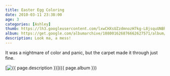 ```yaml
---
title: Easter Egg Coloring
date: 2010-03-11 23:38:00
age: 3
categories: [Ashley]
thumb: https://lh3.googleusercontent.com/lxwCHXsUZzdmnozH7kg-L8jsquUNBhdxySFlumNf8kGfwAVRqFHcANXk4R4Hog0eHD1rvnlQ5wMZXSjFbNVcOgJJFKyI_PUDHsO9WElg8Ao=w293-h220
album: https://get.google.com/albumarchive/108001626876662627571/album/AF1QipMl_9r6BY7gFLv5NU7Wmjxw_--6z88vl5Di4AX_?authKey=CMjMlPqh_o3vswE
description: Look ma, a mess!
---
```

It was a nightmare of color and panic, but the carpet made it through just fine.

[<img src="{{ page.thumb }}" alt="{{ page.description }}" class="wyseguys-album"/>]({{ page.album }})
